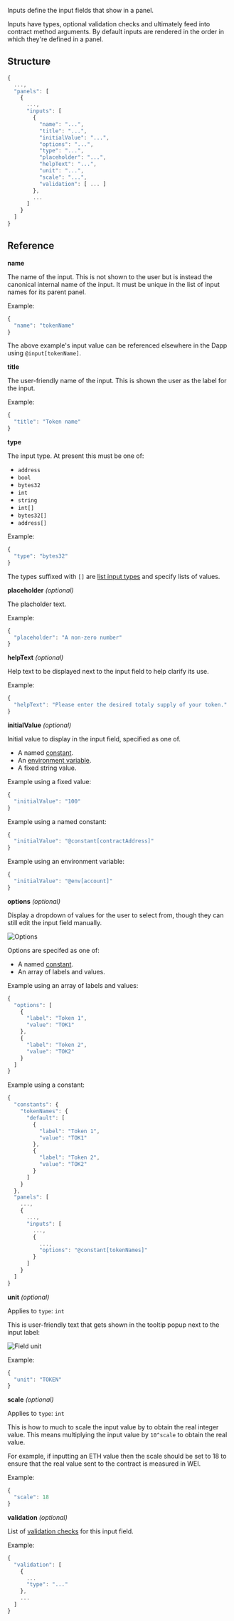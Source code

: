 Inputs define the input fields that show in a panel.

Inputs have types, optional validation checks and ultimately feed into contract method arguments. By default
inputs are rendered in the order in which they're defined in a panel.

## Structure

```js
{
  ...,
  "panels": [
    {
      ...,
      "inputs": [
        {
          "name": "...",
          "title": "...",
          "initialValue": "...",
          "options": "...",
          "type": "...",
          "placeholder": "...",
          "helpText": "...",
          "unit": "...",
          "scale": "...",
          "validation": [ ... ]
        },
        ...
      ]
    }
  ]
}
```

## Reference

**name**

The name of the input. This is not shown to the user but is instead the canonical internal name of the input. It must be unique in the list of input names for its parent panel.

Example:

```js
{
  "name": "tokenName"
}
```

The above example's input value can be referenced elsewhere in the Dapp using `@input[tokenName]`.

**title**

The user-friendly name of the input. This is shown the user as the label for the input.

Example:

```js
{
  "title": "Token name"
}
```

**type**

The input type. At present this must be one of:

* `address`
* `bool`
* `bytes32`
* `int`
* `string`
* `int[]`
* `bytes32[]`
* `address[]`

Example:

```js
{
  "type": "bytes32"
}
```

The types suffixed with `[]` are [list input types](../ListInputs) and specify lists of values.



**placeholder** _(optional)_

The placholder text.

Example:

```js
{
  "placeholder": "A non-zero number"
}
```


**helpText** _(optional)_

Help text to be displayed next to the input field to help clarify its use.

Example:

```js
{
  "helpText": "Please enter the desired totaly supply of your token."
}
```


**initialValue** _(optional)_

Initial value to display in the input field, specified as one of.

  * A named [constant](../Constants).
  * An [environment variable](../EnvVars).
  * A fixed string value.

Example using a fixed value:

```js
{
  "initialValue": "100"
}
```

Example using a named constant:

```js
{
  "initialValue": "@constant[contractAddress]"
}
```

Example using an environment variable:

```js
{
  "initialValue": "@env[account]"
}
```

**options** _(optional)_

Display a dropdown of values for the user to select from, though they can still edit the input field
manually.

![Options](../../images/Options.png)

Options are specifed as one of:

  * A named [constant](../Constants).
  * An array of labels and values.

Example using an array of labels and values:

```js
{
  "options": [
    {
      "label": "Token 1",
      "value": "TOK1"
    },
    {
      "label": "Token 2",
      "value": "TOK2"
    }
  ]
}
```

Example using a constant:

```js
{
  "constants": {
    "tokenNames": {
      "default": [
        {
          "label": "Token 1",
          "value": "TOK1"
        },
        {
          "label": "Token 2",
          "value": "TOK2"
        }
      ]
    }
  },
  "panels": [
    ...,
    {
      ...,
      "inputs": [
        ...,
        {
          ...,
          "options": "@constant[tokenNames]"
        }
      ]
    }
  ]
}
```

**unit** _(optional)_

Applies to `type`: `int`

This is user-friendly text that gets shown in the tooltip
popup next to the input label:

![Field unit](../../images/FieldUnit.png)

Example:

```js
{
  "unit": "TOKEN"
}
```

**scale** _(optional)_

Applies to `type`: `int`

This is how to much to scale the input value by to obtain the real integer value. This
means multiplying the input value by `10^scale` to obtain the real value.

For example, if inputting an ETH value then the scale should be set to 18 to
ensure that the real value sent to the contract is measured in WEI.

Example:

```js
{
  "scale": 18
}
```

**validation** _(optional)_

List of [validation checks](../InputValidation) for this input field.

Example:

```js
{
  "validation": [
    {
      ...
      "type": "..."
    },
    ...
  ]
}
```

